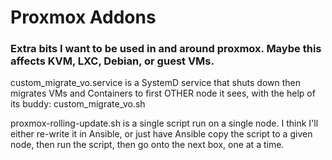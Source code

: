# Proxmox Addons
### Extra bits I want to be used in and around proxmox. Maybe this affects KVM, LXC, Debian, or guest VMs.

custom_migrate_vo.service is a SystemD service that shuts down then migrates VMs and Containers to first OTHER node it sees, with the help of its buddy: custom_migrate_vo.sh

proxmox-rolling-update.sh is a single script run on a single node.
I think I'll either re-write it in Ansible, or just have Ansible copy the script to a given node, then run the script, then go onto the next box, one at a time.
